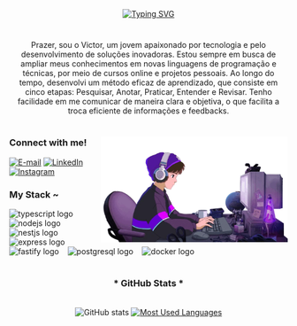 <div align="center">
  <a href="https://git.io/typing-svg">
    <img src="https://readme-typing-svg.demolab.com?font=Fira+Code&weight=500&size=22&pause=1000&color=0f1ea4&center=true&vCenter=true&random=false&width=524&lines=%E2%8A%B9+Welcome+to+my+profile!+%CB%99%E1%B5%95%CB%99+%E2%8A%B9+" alt="Typing SVG">
  </a>
</div>

#

<p align="center">Prazer, sou o Victor, um jovem apaixonado por tecnologia e pelo desenvolvimento de soluções inovadoras. Estou sempre em busca de ampliar meus conhecimentos em novas linguagens de programação e técnicas, por meio de cursos online e projetos pessoais. Ao longo do tempo, desenvolvi um método eficaz de aprendizado, que consiste em cinco etapas: Pesquisar, Anotar, Praticar, Entender e Revisar. Tenho facilidade em me comunicar de maneira clara e objetiva, o que facilita a troca eficiente de informações e feedbacks.
  
#

<img align="right" alt="" height="190px" src="./src/code.gif">

<h3 align="left">Connect with me!</h3>

[![E-mail](https://img.shields.io/badge/-Email-000?style=for-the-badge&logo=Gmail&logoColor=0f1ea4&color:FFF)](mailto:victorozoterio@gmail.com)
[![LinkedIn](https://img.shields.io/badge/-LinkedIn-000?style=for-the-badge&logo=linkedin&logoColor=0f1ea4&color:FFF)](https://www.linkedin.com/in/victorozoterio/)
[![Instagram](https://img.shields.io/badge/-Instagram-000?style=for-the-badge&logo=instagram&logoColor=0f1ea4&color:FFF)](https://www.instagram.com/cariokiss_/)


<h3 align="left">My Stack ~</h3>

<div align="left">
  <img src="https://cdn.jsdelivr.net/gh/devicons/devicon/icons/typescript/typescript-plain.svg" height="25" alt="typescript logo"  />
  <img width="8" />
  <img src="https://cdn.jsdelivr.net/gh/devicons/devicon/icons/nodejs/nodejs-original.svg" height="25" alt="nodejs logo"  />
  <img width="8" />
  <img src="https://cdn.jsdelivr.net/gh/devicons/devicon/icons/nestjs/nestjs-original.svg" height="25" alt="nestjs logo"  />
  <img width="8" />
  <img src="https://cdn.jsdelivr.net/gh/devicons/devicon/icons/express/express-original.svg" height="25" alt="express logo"  />
  <img width="8" />
  <img src="https://cdn.jsdelivr.net/gh/devicons/devicon/icons/fastify/fastify-original.svg" height="25" alt="fastify logo"  />
  <img width="8" />
  <img src="https://cdn.jsdelivr.net/gh/devicons/devicon/icons/postgresql/postgresql-original.svg" height="25" alt="postgresql logo"  />
  <img width="8" />
  <img src="https://cdn.jsdelivr.net/gh/devicons/devicon/icons/docker/docker-original.svg" height="25" alt="docker logo"  />
</div>

#

<div style="text-align: center;" align="center">
  <h3>* GitHub Stats *</h3>
  <br>
  <img src="https://github-readme-stats-git-masterrstaa-rickstaa.vercel.app/api?username=victorozoterio&hide_title=true&show_icons=true&include_all_commits=false&count_private=true&line_height=25&hide=issues&bg_color=000&title_color=0f1ea4&text_color=FFF&border_radius=3&border_color=36123c&icon_color=0f1ea4&theme=jolly" alt="GitHub stats">

  <a href="https://github.com/victorozoterio/github-readme-stats">
    <img src="https://github-readme-stats-git-masterrstaa-rickstaa.vercel.app/api/top-langs/?username=victorozoterio&line_height=10&card_width=290&layout=compact&hide_title=false&count_private=true&langs_count=4&show_icons=true&title_color=0f1ea4&hide=html,css&bg_color=000&text_color=8B8B8B&border_radius=3&border_color=561760&count_private=true" alt="Most Used Languages">
  </a>
</div>